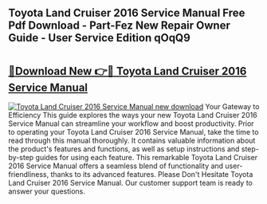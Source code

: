 ## Toyota Land Cruiser 2016 Service Manual Free Pdf Download - Part-Fez New Repair Owner Guide - User Service Edition qOqQ9

# <h2><a href="http://bc63704.oget.top/?id=Toyota+Land+Cruiser+2016+Service+Manual">🔗Download New 👉🔴 Toyota Land Cruiser 2016 Service Manual</a></h2>

[![Toyota Land Cruiser 2016 Service Manual new download](https://i.imgur.com/5g1atiW.png)](http://bc63704.oget.top/?id=Toyota+Land+Cruiser+2016+Service+Manual)
Your Gateway to Efficiency This guide explores the ways your new Toyota Land Cruiser 2016 Service Manual can streamline your workflow and boost productivity. Prior to operating your Toyota Land Cruiser 2016 Service Manual, take the time to read through this manual thoroughly. It contains valuable information about the product's features and functions, as well as setup instructions and step-by-step guides for using each feature. This remarkable Toyota Land Cruiser 2016 Service Manual offers a seamless blend of functionality and user-friendliness, thanks to its advanced features. Please Don't Hesitate Toyota Land Cruiser 2016 Service Manual. Our customer support team is ready to answer your questions.
